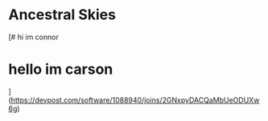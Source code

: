 # Ancestral Skies

[# hi im connor
# hello im carson
](https://devpost.com/software/1088940/joins/2GNxpyDACQaMbUeODUXw6g)
